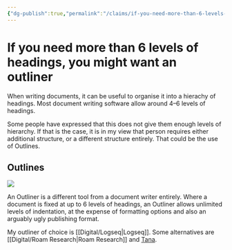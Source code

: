 ```yaml
---
{"dg-publish":true,"permalink":"/claims/if-you-need-more-than-6-levels-of-headings-you-might-want-an-outliner/","tags":["claim"],"updated":"2023-05-12T12:11:07.138-07:00"}
---
```



# If you need more than 6 levels of headings, you might want an outliner

When writing documents, it can be useful to organise it into a hierachy of headings. Most document writing software allow around 4–6 levels of headings.

Some people have expressed that this does not give them enough levels of hierarchy. If that is the case, it is in my view that person requires either additional structure, or a different structure entirely. That could be the use of Outlines.

## Outlines

![](https://uploads.sitepoint.com/wp-content/uploads/2021/03/1615333591roam01-outliner.png)

An Outliner is a different tool from a document writer entirely. Where a document is fixed at up to 6 levels of headings, an Outliner allows unlimited levels of indentation, at the expense of formatting options and also an arguably ugly publishing format.

My outliner of choice is [[Digital/Logseq\|Logseq]]. Some alternatives are [[Digital/Roam Research\|Roam Research]] and [Tana](https://tana.inc/).